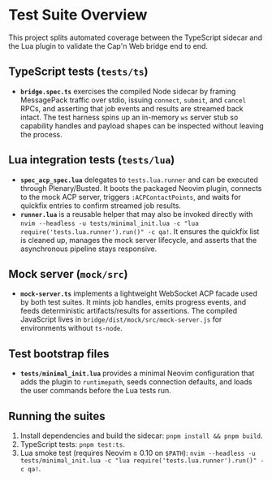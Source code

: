 # Test Suite Overview

This project splits automated coverage between the TypeScript sidecar and the Lua plugin to validate the Cap'n Web bridge end to end.

## TypeScript tests (`tests/ts`)
- **`bridge.spec.ts`** exercises the compiled Node sidecar by framing MessagePack traffic over stdio, issuing `connect`, `submit`, and `cancel` RPCs, and asserting that job events and results are streamed back intact. The test harness spins up an in-memory `ws` server stub so capability handles and payload shapes can be inspected without leaving the process.

## Lua integration tests (`tests/lua`)
- **`spec_acp_spec.lua`** delegates to `tests.lua.runner` and can be executed through Plenary/Busted. It boots the packaged Neovim plugin, connects to the mock ACP server, triggers `:ACPContactPoints`, and waits for quickfix entries to confirm streamed job results.
- **`runner.lua`** is a reusable helper that may also be invoked directly with `nvim --headless -u tests/minimal_init.lua -c "lua require('tests.lua.runner').run()" -c qa!`. It ensures the quickfix list is cleaned up, manages the mock server lifecycle, and asserts that the asynchronous pipeline stays responsive.

## Mock server (`mock/src`)
- **`mock-server.ts`** implements a lightweight WebSocket ACP facade used by both test suites. It mints job handles, emits progress events, and feeds deterministic artifacts/results for assertions. The compiled JavaScript lives in `bridge/dist/mock/src/mock-server.js` for environments without `ts-node`.

## Test bootstrap files
- **`tests/minimal_init.lua`** provides a minimal Neovim configuration that adds the plugin to `runtimepath`, seeds connection defaults, and loads the user commands before the Lua tests run.

## Running the suites
1. Install dependencies and build the sidecar: `pnpm install && pnpm build`.
2. TypeScript tests: `pnpm test:ts`.
3. Lua smoke test (requires Neovim ≥ 0.10 on `$PATH`): `nvim --headless -u tests/minimal_init.lua -c "lua require('tests.lua.runner').run()" -c qa!`.
